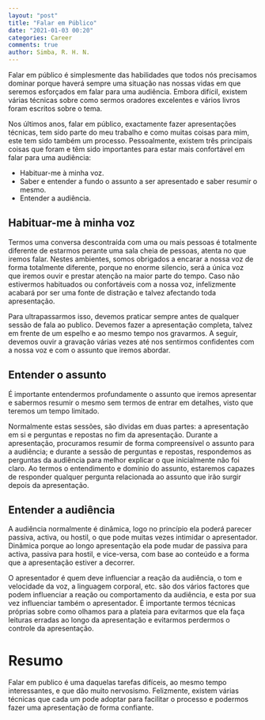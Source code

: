 ```yaml
---
layout: "post"
title: "Falar em Público"
date: "2021-01-03 00:20"
categories: Career
comments: true
author: Simba, R. H. N.
---
```

Falar em público é simplesmente das habilidades que todos nós precisamos dominar porque haverá sempre uma situação nas nossas vidas em que seremos esforçados em falar para uma audiência. Embora difícil, existem várias técnicas sobre como sermos oradores excelentes e vários livros foram escritos sobre o tema.

Nos últimos anos, falar em público, exactamente fazer apresentações técnicas, tem sido parte do meu trabalho e como muitas coisas para mim, este tem sido também um processo. Pessoalmente, existem três principais coisas que foram e têm sido importantes para estar mais confortável em falar para uma audiência:
- Habituar-me à minha voz.
- Saber e entender a fundo o assunto a ser apresentado e saber resumir o mesmo.
- Entender a audiência.

## Habituar-me à minha voz
Termos uma conversa descontraída com uma ou mais pessoas é totalmente diferente de estarmos perante uma sala cheia de pessoas, atenta no que iremos falar. Nestes ambientes, somos obrigados a encarar a nossa voz de forma totalmente diferente, porque no enorme silencio, será a única voz que iremos ouvir e prestar atenção na maior parte do tempo. Caso não estivermos habituados ou confortáveis com a nossa voz, infelizmente acabará por ser uma fonte de distração e talvez afectando toda apresentação.

Para ultrapassarmos isso, devemos praticar sempre antes de qualquer sessão de fala ao publico. Devemos fazer a apresentação completa, talvez em frente de um espelho e ao mesmo tempo nos gravarmos. A seguir, devemos ouvir a gravação várias vezes até nos sentirmos confidentes com a nossa voz e com o assunto que iremos abordar.

## Entender o assunto
É importante entendermos profundamente o assunto que iremos apresentar e sabermos resumir o mesmo sem termos de entrar em detalhes, visto que teremos um tempo limitado.

Normalmente estas sessões, são dividas em duas partes: a apresentação em si e perguntas e repostas no fim da apresentação. Durante a apresentação, procuramos resumir de forma compreensível o assunto para a audiência; e durante a sessão de perguntas e repostas, respondemos as perguntas da audiência para melhor explicar o que inicialmente não foi claro. Ao termos o entendimento e domínio do assunto, estaremos capazes de responder qualquer pergunta relacionada ao assunto que irão surgir depois da apresentação.

## Entender a audiência
A audiência normalmente é dinâmica, logo no princípio ela poderá parecer passiva, activa, ou hostil, o que pode muitas vezes intimidar o apresentador. Dinâmica porque ao longo apresentação ela pode mudar de passiva para activa, passiva para hostil, e vice-versa, com base ao conteúdo e a forma que a apresentação estiver a decorrer.

O apresentador é quem deve influenciar a reação da audiência, o tom e velocidade da voz, a linguagem corporal, etc. são dos vários factores que podem influenciar a reação ou comportamento da audiência, e esta por sua vez influenciar também o apresentador. É importante termos técnicas próprias sobre como olhamos para a plateia para evitarmos que ela faça leituras erradas ao longo da apresentação e evitarmos perdermos o controle da apresentação.

# Resumo
Falar em publico é uma daquelas tarefas difíceis, ao mesmo tempo interessantes, e que dão muito nervosismo. Felizmente, existem várias técnicas que cada um pode adoptar para facilitar o processo e podermos fazer uma apresentação de forma confiante.
